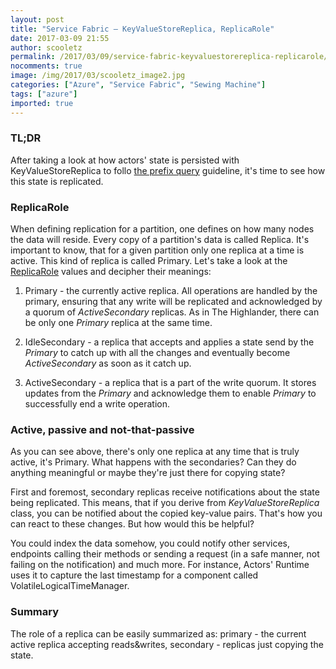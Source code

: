 ```yaml
---
layout: post
title: "Service Fabric – KeyValueStoreReplica, ReplicaRole"
date: 2017-03-09 21:55
author: scooletz
permalink: /2017/03/09/service-fabric-keyvaluestorereplica-replicarole/
nocomments: true
image: /img/2017/03/scooletz_image2.jpg
categories: ["Azure", "Service Fabric", "Sewing Machine"]
tags: ["azure"]
imported: true
---
```


### TL;DR

After taking a look at how actors' state is persisted with KeyValueStoreReplica to follo [the prefix query](http://blog.scooletz.com/2017/03/06/service-fabric-keyvaluestorereplica-3) guideline, it's time to see how this state is replicated.

### ReplicaRole

When defining replication for a partition, one defines on how many nodes the data will reside. Every copy of a partition's data is called Replica. It's important to know, that for a given partition only one replica at a time is active. This kind of replica is called Primary. Let's take a look at the [ReplicaRole](https://msdn.microsoft.com/en-us/library/azure/dn707635.aspx) values and decipher their meanings:

1. Primary - the currently active replica. All operations are handled by the primary, ensuring that any write will be replicated and acknowledged by a quorum of *ActiveSecondary* replicas. As in The Highlander, there can be only one *Primary* replica at the same time.

1. IdleSecondary - a replica that accepts and applies a state send by the *Primary* to catch up with all the changes and eventually become *ActiveSecondary* as soon as it catch up.

1. ActiveSecondary - a replica that is a part of the write quorum. It stores updates from the *Primary* and acknowledge them to enable *Primary* to successfully end a write operation.

### Active, passive and not-that-passive

As you can see above, there's only one replica at any time that is truly active, it's Primary. What happens with the secondaries? Can they do anything meaningful or maybe they're just there for copying state?

First and foremost, secondary replicas receive notifications about the state being replicated. This means, that if you derive from *KeyValueStoreReplica* class, you can be notified about the copied key-value pairs. That's how you can react to these changes. But how would this be helpful?

You could index the data somehow, you could notify other services, endpoints calling their methods or sending a request (in a safe manner, not failing on the notification) and much more. For instance, Actors' Runtime uses it to capture the last timestamp for a component called VolatileLogicalTimeManager.

### Summary

The role of a replica can be easily summarized as: primary - the current active replica accepting reads&writes, secondary - replicas just copying the state.
